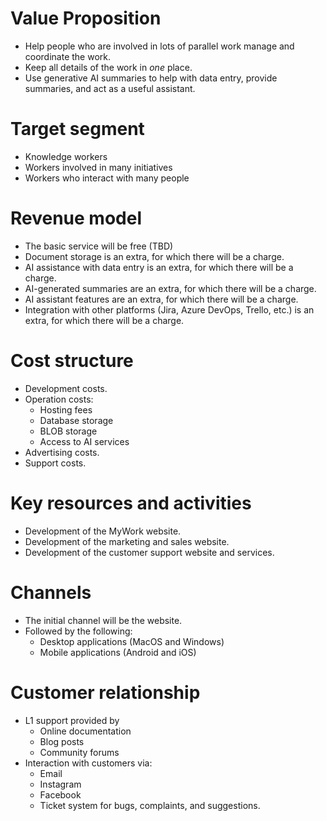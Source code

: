 # Value Proposition
- Help people who are involved in lots of parallel work manage and coordinate the work.
- Keep all details of the work in _one_ place.
- Use generative AI summaries to help with data entry, provide summaries, and act as a useful assistant.
# Target segment
- Knowledge workers
- Workers involved in many initiatives
- Workers who interact with many people
# Revenue model
- The basic service will be free (TBD)
- Document storage is an extra, for which there will be a charge.
- AI assistance with data entry is an extra, for which there will be a charge.
- AI-generated summaries are an extra, for which there will be a charge.
- AI assistant features are an extra, for which there will be a charge.
- Integration with other platforms (Jira, Azure DevOps, Trello, etc.) is an extra, for which there will be a charge.
# Cost structure
- Development costs.
- Operation costs:
	- Hosting fees
	- Database storage
	- BLOB storage
	- Access to AI services
- Advertising costs.
- Support costs.
# Key resources and activities
- Development of the MyWork website.
- Development of the marketing and sales website.
- Development of the customer support website and services.
# Channels
- The initial channel will be the website.
- Followed by the following:
	- Desktop applications (MacOS and Windows)
	- Mobile applications (Android and iOS)
# Customer relationship
- L1 support provided by
	- Online documentation
	- Blog posts
	- Community forums
- Interaction with customers via:
	- Email
	- Instagram
	- Facebook
	- Ticket system for bugs, complaints, and suggestions.